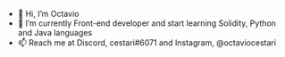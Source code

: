 - 👋 Hi, I’m Octavio
- 🌱 I’m currently Front-end developer and start learning Solidity, Python and Java languages
- 📫 Reach me at Discord, cestari#6071 and Instagram, @octaviocestari

<!---
ocestari/ocestari is a ✨ special ✨ repository because its `README.md` (this file) appears on your GitHub profile.
You can click the Preview link to take a look at your changes.
--->
